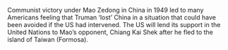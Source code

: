 
Communist victory under Mao Zedong in China in 1949 led to many Americans feeling that Truman ‘lost’ China in a situation that could have been avoided if the US had intervened. The US will lend its support in the United Nations to Mao’s opponent, Chiang Kai Shek after he fled to the island of Taiwan (Formosa).